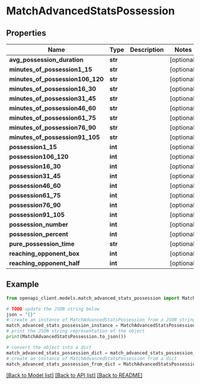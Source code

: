 # MatchAdvancedStatsPossession


## Properties

Name | Type | Description | Notes
------------ | ------------- | ------------- | -------------
**avg_possession_duration** | **str** |  | [optional] 
**minutes_of_possession1_15** | **str** |  | [optional] 
**minutes_of_possession106_120** | **str** |  | [optional] 
**minutes_of_possession16_30** | **str** |  | [optional] 
**minutes_of_possession31_45** | **str** |  | [optional] 
**minutes_of_possession46_60** | **str** |  | [optional] 
**minutes_of_possession61_75** | **str** |  | [optional] 
**minutes_of_possession76_90** | **str** |  | [optional] 
**minutes_of_possession91_105** | **str** |  | [optional] 
**possession1_15** | **int** |  | [optional] 
**possession106_120** | **int** |  | [optional] 
**possession16_30** | **int** |  | [optional] 
**possession31_45** | **int** |  | [optional] 
**possession46_60** | **int** |  | [optional] 
**possession61_75** | **int** |  | [optional] 
**possession76_90** | **int** |  | [optional] 
**possession91_105** | **int** |  | [optional] 
**possession_number** | **int** |  | [optional] 
**possession_percent** | **int** |  | [optional] 
**pure_possession_time** | **str** |  | [optional] 
**reaching_opponent_box** | **int** |  | [optional] 
**reaching_opponent_half** | **int** |  | [optional] 

## Example

```python
from openapi_client.models.match_advanced_stats_possession import MatchAdvancedStatsPossession

# TODO update the JSON string below
json = "{}"
# create an instance of MatchAdvancedStatsPossession from a JSON string
match_advanced_stats_possession_instance = MatchAdvancedStatsPossession.from_json(json)
# print the JSON string representation of the object
print(MatchAdvancedStatsPossession.to_json())

# convert the object into a dict
match_advanced_stats_possession_dict = match_advanced_stats_possession_instance.to_dict()
# create an instance of MatchAdvancedStatsPossession from a dict
match_advanced_stats_possession_from_dict = MatchAdvancedStatsPossession.from_dict(match_advanced_stats_possession_dict)
```
[[Back to Model list]](../README.md#documentation-for-models) [[Back to API list]](../README.md#documentation-for-api-endpoints) [[Back to README]](../README.md)


